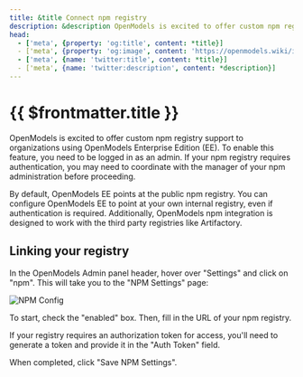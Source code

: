 ```yaml
---
title: &title Connect npm registry
description: &description OpenModels is excited to offer custom npm registry support to organizations using OpenModels Enterprise Edition (EE).
head:
  - ['meta', {property: 'og:title', content: *title}] 
  - ['meta', {property: 'og:image', content: 'https://openmodels.wiki/img/og/enterprise-connect-npm-registry.png'}]
  - ['meta', {name: 'twitter:title', content: *title}]
  - ['meta', {name: 'twitter:description', content: *description}]
---
```


# {{ $frontmatter.title }}

OpenModels is excited to offer custom npm registry support to organizations using OpenModels Enterprise Edition (EE). To enable this feature, you need to be logged in as an admin. If your npm registry requires authentication, you may need to coordinate with the manager of your npm administration before proceeding.

By default, OpenModels EE points at the public npm registry. You can configure OpenModels EE to point at your own internal registry, even if authentication is required. Additionally, OpenModels npm integration is designed to work with the third party registries like Artifactory.

## Linking your registry

In the OpenModels Admin panel header, hover over "Settings" and click on "npm". This will take you to the "NPM Settings" page:

![NPM Config](./assets/npm-config.png)

To start, check the "enabled" box. Then, fill in the URL of your npm registry.

If your registry requires an authorization token for access, you'll need to generate a token and provide it in the "Auth Token" field.

When completed, click "Save NPM Settings".

